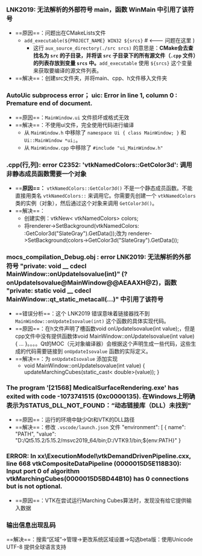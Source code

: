 ### LNK2019: 无法解析的外部符号 main，函数 WinMain 中引用了该符号
- ==原因==：问题出在CMakeLists文件
	- `add_executable(${PROJECT_NAME} WIN32 ${srcs}` # <--- 问题在这里 )
		- 这行 `aux_source_directory(./src srcs)` 的意思是：**CMake会去查找名为 `src` 的子目录，并将该 `src` 子目录下的所有源文件（`.cpp` 文件）的列表存放到变量 `srcs` 中。**`add_executable` 使用 `${srcs}` 这个变量来获取要编译的源文件列表。
- ==解决==：创建src文件夹，并将main、cpp、h文件移入文件夹
### AutoUic subprocess error；  uic: Error in line 1, column 0 : Premature end of document.
- ==原因==：`MainWindow.ui` 文件损坏或格式无效
- ==解决==：不使用ui文件，完全使用代码进行编译
	- 从 `MainWindow.h` 中移除了 `namespace Ui { class MainWindow; }` 和 `Ui::MainWindow *ui;`。
	- 从 `MainWindow.cpp` 中移除了 `#include "ui_MainWindow.h"`
### .cpp(行,列): error C2352: 'vtkNamedColors::GetColor3d': 调用非静态成员函数需要一个对象
- ==**原因==：** `vtkNamedColors::GetColor3d()` 不是一个静态成员函数。不能直接用类名 `vtkNamedColors::` 来调用它。你需要先创建一个 `vtkNamedColors` 类的实例（对象），然后通过这个对象来调用 `GetColor3d()`。
- ==解决==：
	- 创建实例：vtkNew< vtkNamedColors> colors;
	- 将renderer->SetBackground(vtkNamedColors: :GetColor3d("SlateGray").GetData());改为 renderer->SetBackground(colors->GetColor3d("SlateGray").GetData());
### mocs_compilation_Debug.obj : error LNK2019: 无法解析的外部符号 "private: void __ cdecl MainWindow::onUpdateIsovalue(int)" (?onUpdateIsovalue@MainWindow@@AEAAXH@Z)，函数 "private: static void __ cdecl MainWindow::qt_static_metacall(...)" 中引用了该符号
- ==错误分析==：这个 LNK2019 错误意味着链接器找不到 `MainWindow::onUpdateIsovalue(int)` 这个函数的具体实现代码。
- ==原因==：在h文件声明了槽函数void onUpdateIsovalue(int value);，但是cpp文件中没有提供函数体void MainWindow::onUpdateIsovalue(int value) { ... }。。。。Qt的MOC（元对象编译器）会根据这个声明生成一些代码，这些生成的代码需要链接到 `onUpdateIsovalue` 函数的实际定义。
- ==解决==：为 `onUpdateIsovalue` 添加实现
	- void MainWindow::onUpdateIsovalue(int value) {
		updateMarchingCubes(static_cast< double>(value));
		}
### The program '[21568] MedicalSurfaceRendering.exe' has exited with code -1073741515 (0xc0000135). 在Windows上明确表示为STATUS_DLL_NOT_FOUND：“动态链接库（DLL）未找到”
- ==原因==：运行的环境中缺少Qt和VTK的DLL路径
- ==解决==：修改 `.vscode/launch.json` 文件
	"environment": [
		{
			name": "PATH", "value": "D:/Qt5.15.2/5.15.2/msvc2019_64/bin;D:/VTK9.1/bin;${env:PATH}" 
		}
### ERROR: In xx\ExecutionModel\vtkDemandDrivenPipeline.cxx, line 668 vtkCompositeDataPipeline (0000015D5E118B30): Input port 0 of algorithm vtkMarchingCubes(0000015D5BD44B10) has 0 connections but is not optional.
- ==原因==：VTK在尝试运行Marching Cubes算法时，发现没有给它提供输入数据
### 输出信息出现乱码
==解决==：搜索“区域”→管理→更改系统区域设置→勾选beta版：使用Unicode UTF-8 提供全球语言支持